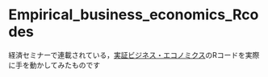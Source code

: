 # Empirical_business_economics_Rcodes
経済セミナーで連載されている，[実証ビジネス・エコノミクス](https://sites.google.com/view/keisemi-ebiz/)のRコードを実際に手を動かしてみたものです
